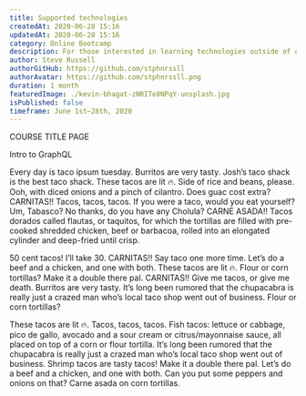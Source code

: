```yaml
---
title: Supported technologies
createdAt: 2020-06-28 15:16
updatedAt: 2020-06-28 15:16
category: Online Bootcamp
description: For those interested in learning technologies outside of our standard curriculum, join our learning community and build a project using one of our secondary supported technologies.
author: Steve Russell
authorGitHub: https://github.com/stphnrssll
authorAvatar: https://github.com/stphnrssll.png
duration: 1 month
featuredImage: ./kevin-bhagat-zNRITe8NPqY-unsplash.jpg
isPublished: false
timeframe: June 1st–28th, 2020
---
```


COURSE TITLE PAGE

Intro to GraphQL

Every day is taco ipsum tuesday. Burritos are very tasty. Josh’s taco shack is the best taco shack. These tacos are lit 🔥. Side of rice and beans, please. Ooh, with diced onions and a pinch of cilantro. Does guac cost extra? CARNITAS!! Tacos, tacos, tacos. If you were a taco, would you eat yourself? Um, Tabasco? No thanks, do you have any Cholula? CARNE ASADA!! Tacos dorados called flautas, or taquitos, for which the tortillas are filled with pre-cooked shredded chicken, beef or barbacoa, rolled into an elongated cylinder and deep-fried until crisp.

50 cent tacos! I’ll take 30. CARNITAS!! Say taco one more time. Let’s do a beef and a chicken, and one with both. These tacos are lit 🔥. Flour or corn tortillas? Make it a double there pal. CARNITAS!! Give me tacos, or give me death. Burritos are very tasty. It’s long been rumored that the chupacabra is really just a crazed man who’s local taco shop went out of business. Flour or corn tortillas?

These tacos are lit 🔥. Tacos, tacos, tacos. Fish tacos: lettuce or cabbage, pico de gallo, avocado and a sour cream or citrus/mayonnaise sauce, all placed on top of a corn or flour tortilla. It’s long been rumored that the chupacabra is really just a crazed man who’s local taco shop went out of business. Shrimp tacos are tasty tacos! Make it a double there pal. Let’s do a beef and a chicken, and one with both. Can you put some peppers and onions on that? Carne asada on corn tortillas.
